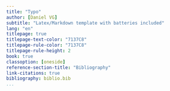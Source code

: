 ```yaml
---
title: "Typo"
author: [Daniel VG]
subtitle: "Latex/Markdown template with batteries included"
lang: "en"
titlepage: true
titlepage-text-color: "7137C8"
titlepage-rule-color: "7137C8"
titlepage-rule-height: 2
book: true
classoption: [oneside]
reference-section-title: "Bibliography"
link-citations: true
bibliography: biblio.bib
...
```

